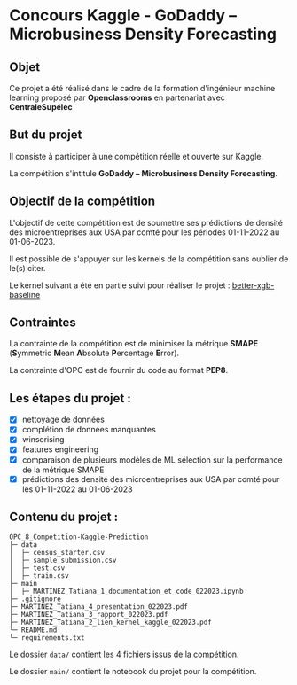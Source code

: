 # Concours Kaggle - GoDaddy – Microbusiness Density Forecasting

## Objet
Ce projet a été réalisé dans le cadre de la formation d'ingénieur machine learning proposé par **Openclassrooms**  en partenariat avec **CentraleSupélec**

## But du projet
Il consiste à participer à une compétition réelle et ouverte sur Kaggle.

La compétition s'intitule  **GoDaddy – Microbusiness Density Forecasting**.

## Objectif de la compétition
L'objectif de cette compétition est de soumettre ses prédictions de densité des microentreprises aux USA par comté pour  les périodes 01-11-2022 au 01-06-2023. 

Il est possible de s'appuyer sur les kernels de la compétition sans oublier de le(s) citer.

Le kernel suivant a été en partie suivi pour réaliser le projet : [better-xgb-baseline](https://www.kaggle.com/code/titericz/better-xgb-baseline)

## Contraintes
La contrainte de la compétition est de minimiser la métrique **SMAPE** (**S**ymmetric **M**ean **A**bsolute **P**ercentage **E**rror). 

La contrainte d'OPC est de fournir du code au format **PEP8**.


## Les étapes du projet :
- [x] nettoyage de données
- [x] complétion de données manquantes
- [x] winsorising
- [x] features engineering
- [x] comparaison de plusieurs modèles de ML sélection sur la performance de la métrique SMAPE
- [x] prédictions des densité des microentreprises aux USA par comté pour les 01-11-2022 au 01-06-2023

## Contenu du projet :
```
OPC_8_Competition-Kaggle-Prediction
├─ data
│  ├─ census_starter.csv
│  ├─ sample_submission.csv
│  ├─ test.csv
│  ├─ train.csv
├─ main
│  ├─ MARTINEZ_Tatiana_1_documentation_et_code_022023.ipynb
├─ .gitignore
├─ MARTINEZ_Tatiana_4_presentation_022023.pdf
├─ MARTINEZ_Tatiana_3_rapport_022023.pdf
├─ MARTINEZ_Tatiana_2_lien_kernel_kaggle_022023.pdf
└─ README.md
└─ requirements.txt
```

Le dossier `data/` contient les 4 fichiers issus de la compétition.

Le dossier `main/`  contient le notebook du projet pour la compétition.

